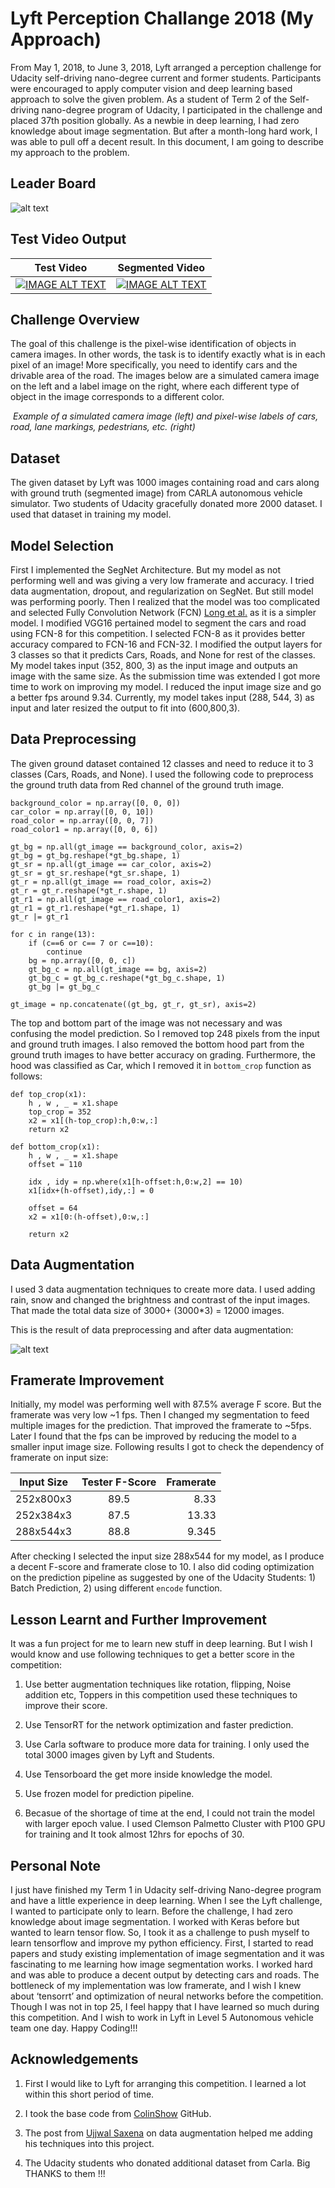 # Lyft Perception Challange 2018 (My Approach)

From May 1, 2018, to June 3, 2018, Lyft arranged a perception challenge for Udacity self-driving nano-degree current and former students. Participants were encouraged to apply computer vision and deep learning based approach to solve the given problem. As a student of Term 2 of the Self-driving nano-degree program of Udacity, I participated in the challenge and placed 37th position globally.  As a newbie in deep learning, I had zero knowledge about image segmentation. But after a month-long hard work, I was able to pull off a decent result. In this document, I am going to describe my approach to the problem.

## Leader Board

![alt text](leader_board.png)

## Test Video Output

| Test Video | Segmented Video |
| ------------- |:-------------:|
| [![IMAGE ALT TEXT](http://img.youtube.com/vi/9O2eFzfZmsM/0.jpg)](https://www.youtube.com/watch?v=9O2eFzfZmsM "Self Driving Car Output") | [![IMAGE ALT TEXT](http://img.youtube.com/vi/RaPkdXwnmTA/0.jpg)](https://www.youtube.com/watch?v=RaPkdXwnmTA "Self Driving Car Output") |

## Challenge Overview
The goal of this challenge is the pixel-wise identification of objects in camera images. In other words, the task is to identify exactly what is in each pixel of an image! More specifically, you need to identify cars and the drivable area of the road. The images below are a simulated camera image on the left and a label image on the right, where each different type of object in the image corresponds to a different color.
<p>
    <img src="challange.png" alt>
    <em>Example of a simulated camera image (left) and pixel-wise labels of cars, road, lane markings, pedestrians, etc. (right) </em>
</p>

## Dataset

The given dataset by Lyft was 1000 images containing road and cars along with ground truth (segmented image) from CARLA autonomous vehicle simulator. Two students of Udacity gracefully donated more 2000 dataset. I used that dataset in training my model.

## Model Selection

First I implemented the SegNet Architecture. But my model as not performing well and was giving a very low framerate and accuracy. I tried data augmentation, dropout, and regularization on SegNet. But still model was performing poorly. Then I realized that the model was too complicated and selected Fully Convolution Network (FCN) [Long et al.](https://people.eecs.berkeley.edu/~jonlong/long_shelhamer_fcn.pdf) as it is a simpler model. I modified VGG16 pertained model to segment the cars and road using FCN-8 for this competition. I selected FCN-8 as it provides better accuracy compared to FCN-16 and FCN-32. I modified the output layers for 3 classes so that it predicts Cars, Roads, and None for rest of the classes. My model takes input (352, 800, 3) as the input image and outputs an image with the same size. As the submission time was extended I got more time to work on improving my model. I reduced the input image size and go a better fps around 9.34. Currently, my model takes input (288, 544, 3) as input and later resized the output to fit into (600,800,3).

## Data Preprocessing

The given ground dataset contained 12 classes and need to reduce it to 3 classes (Cars, Roads, and None). I used the following code to preprocess the ground truth data from Red channel of the ground truth image. 

```
background_color = np.array([0, 0, 0])
car_color = np.array([0, 0, 10])
road_color = np.array([0, 0, 7])
road_color1 = np.array([0, 0, 6])

gt_bg = np.all(gt_image == background_color, axis=2)
gt_bg = gt_bg.reshape(*gt_bg.shape, 1)
gt_sr = np.all(gt_image == car_color, axis=2)
gt_sr = gt_sr.reshape(*gt_sr.shape, 1)
gt_r = np.all(gt_image == road_color, axis=2)
gt_r = gt_r.reshape(*gt_r.shape, 1)
gt_r1 = np.all(gt_image == road_color1, axis=2)
gt_r1 = gt_r1.reshape(*gt_r1.shape, 1)
gt_r |= gt_r1

for c in range(13):
    if (c==6 or c== 7 or c==10):
        continue
    bg = np.array([0, 0, c])
    gt_bg_c = np.all(gt_image == bg, axis=2)
    gt_bg_c = gt_bg_c.reshape(*gt_bg_c.shape, 1)
    gt_bg |= gt_bg_c

gt_image = np.concatenate((gt_bg, gt_r, gt_sr), axis=2)
```

The top and bottom part of the image was not necessary and was confusing the model prediction. So I removed top 248 pixels from the input and ground truth images. I also removed the bottom hood part from the ground truth images to have better accuracy on grading. Furthermore, the hood was classified as Car, which I removed it in ```bottom_crop``` function as follows:
```
def top_crop(x1):
    h , w , _ = x1.shape
    top_crop = 352
    x2 = x1[(h-top_crop):h,0:w,:]
    return x2

def bottom_crop(x1):
    h , w , _ = x1.shape
    offset = 110

    idx , idy = np.where(x1[h-offset:h,0:w,2] == 10)
    x1[idx+(h-offset),idy,:] = 0 
    
    offset = 64
    x2 = x1[0:(h-offset),0:w,:] 
    
    return x2
 ```   

## Data Augmentation

I used 3 data augmentation techniques to create more data. I used adding rain, snow and changed the brightness and contrast of the input images. That made the total data size of 3000+ (3000*3) = 12000 images.

This is the result of data preprocessing and after data augmentation:


![alt text](data_augmentation.PNG)

## Framerate Improvement

Initially, my model was performing well with 87.5% average F score. But the framerate was very low ~1 fps. Then I changed my segmentation to feed multiple images for the prediction. That improved the framerate to ~5fps. Later I found that the fps can be improved by reducing the model to a smaller input image size. Following results I got to check the dependency of framerate on input size: 

| Input Size       | Tester F-Score           | Framerate  |
| ------------- |:-------------:| -----:|
| 252x800x3     | 89.5 | 8.33 |
| 252x384x3      | 87.5      |   13.33 |
| 288x544x3 | 88.8      |    9.345 |

After checking I selected the input size 288x544 for my model, as I produce a decent F-score and framerate close to 10.
I also did coding optimization on the prediction pipeline as suggested by one of the Udacity Students: 1) Batch Prediction, 2) using different ``encode`` function. 



## Lesson Learnt and Further Improvement

It was a fun project for me to learn new stuff in deep learning. But I wish I would know and use following techniques to get a better score in the competition:

1. Use better augmentation techniques like rotation, flipping, Noise addition etc, Toppers in this competition used these techniques to improve their score. 

2. Use TensorRT for the network optimization and faster prediction. 

3. Use Carla software to produce more data for training. I only used the total 3000 images given by Lyft and Students. 

4. Use Tensorboard the get more inside knowledge the model.

5. Use frozen model for prediction pipeline. 

6. Becasue of the shortage of time at the end, I could not train the model with larger epoch value. I used Clemson Palmetto Cluster with P100 GPU for training and It took almost 12hrs for epochs of 30. 

## Personal Note

I just have finished my Term 1 in Udacity self-driving Nano-degree program and have a little experience in deep learning. When I see the Lyft challenge, I wanted to participate only to learn. Before the challenge, I had zero knowledge about image segmentation. I worked with Keras before but wanted to learn tensor flow. So, I took it as a challenge to push myself to learn tensorflow and improve my python efficiency. First, I started to read papers and study existing implementation of image segmentation and it was fascinating to me learning how image segmentation works. I worked hard and was able to produce a decent output by detecting cars and roads. The bottleneck of my implementation was low framerate, and I wish I knew about ‘tensorrt’ and optimization of neural networks before the competition. Though I was not in top 25, I feel happy that I have learned so much during this competition. And I wish to work in Lyft in Level 5 Autonomous vehicle team one day.  Happy Coding!!!

## Acknowledgements

1. First I would like to Lyft for arranging this competition. I learned a lot within this short period of time. 

2. I took the base code from [ColinShow](https://github.com/ColinShaw/semantic-segmentation-project) GitHub. 

3. The post from [Ujjwal Saxena](https://medium.freecodecamp.org/image-augmentation-make-it-rain-make-it-snow-how-to-modify-a-photo-with-machine-learning-163c0cb3843f) on data augmentation helped me adding his techniques into this project.

4. The Udacity students who donated additional dataset from Carla. Big THANKS to them !!!



